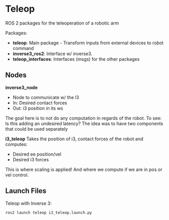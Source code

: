 # Teleop
ROS 2 packages for the teleoperation of a robotic arm

Packages:
- **teleop**: Main package - Transform inputs from external devices to robot command
- **inverse3_ros2**: Interface w/ inverse3.
- **teleop_interfaces**: Interfaces (msgs) for the other packages


## Nodes
**inverse3_node**
- Node to communicate w/ the I3
- In: Desired contact forces
- Out: i3 position in its ws

The goal here is to not do any computation in regards of the robot. 
To see: Is this adding an undesired latency?
The idea was to have two components that could be used separately

**i3_teleop**
Takes the position of i3, contact forces of the robot and computes:
- Desired ee position/vel
- Desired i3 forces

This is where scaling is applied! And where we compute if we are in pos or vel control.

## Launch Files
Teleop with Inverse 3:
```
ros2 launch teleop i3_teleop.launch.py
```